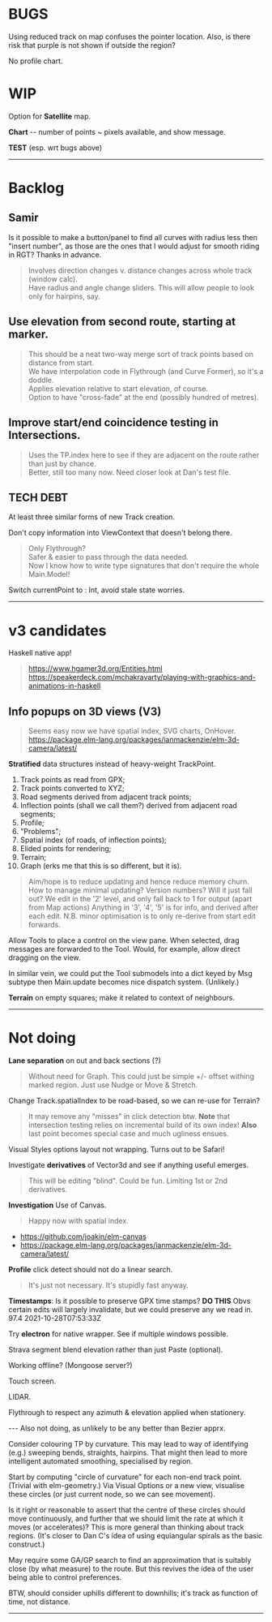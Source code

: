 
# BUGS

Using reduced track on map confuses the pointer location.
Also, is there risk that purple is not shown if outside the region?

No profile chart.

# WIP

Option for **Satellite** map.

**Chart** -- number of points ~ pixels available, and show message.

**TEST** (esp. wrt bugs above)

---

# Backlog

## Samir
Is it possible to make a button/panel to find all curves with radius less then "insert number", 
as those are the ones that I would adjust for smooth riding in RGT? Thanks in advance.  
> Involves direction changes v. distance changes across whole track (window calc).  
> Have radius and angle change sliders. This will allow people to look only for hairpins, say.  

## Use elevation from second route, starting at marker.
> This should be a neat two-way merge sort of track points based on distance from start.  
> We have interpolation code in Flythrough (and Curve Former), so it's a doddle.  
> Applies elevation relative to start elevation, of course.  
> Option to have "cross-fade" at the end (possibly hundred of metres).  

## Improve start/end coincidence testing in Intersections.
> Uses the TP.index here to see if they are adjacent on the route rather than just by chance.  
> Better, still too many now. Need closer look at Dan's test file.

## TECH DEBT

At least three similar forms of new Track creation.

Don't copy information into ViewContext that doesn't belong there. 
> Only Flythrough?  
> Safer & easier to pass through the data needed.  
> Now I know how to write type signatures that don't require the whole Main.Model!

Switch currentPoint to : Int, avoid stale state worries.

---

# v3 candidates

Haskell native app!
> https://www.hgamer3d.org/Entities.html
> https://speakerdeck.com/mchakravarty/playing-with-graphics-and-animations-in-haskell

## Info popups on 3D views (V3)
> Seems easy now we have spatial index, SVG charts, OnHover.
> https://package.elm-lang.org/packages/ianmackenzie/elm-3d-camera/latest/

**Stratified** data structures instead of heavy-weight TrackPoint.
1. Track points as read from GPX;
2. Track points converted to XYZ;
3. Road segments derived from adjacent track points;
4. Inflection points (shall we call them?) derived from adjacent road segments;
5. Profile;
6. "Problems";
7. Spatial index (of roads, of inflection points);
8. Elided points for rendering;
9. Terrain;
10. Graph (erks me that this is so different, but it is).

> Aim/hope is to reduce updating and hence reduce memory churn.
> How to manage minimal updating? Version numbers? Will it just fall out?
> We edit in the '2' level, and only fall back to 1 for output (apart from Map actions)
> Anything in '3', '4', '5' is for info, and derived after each edit.
> N.B. minor optimisation is to only re-derive from start edit forwards.

Allow Tools to place a control on the view pane. When selected, drag messages are
forwarded to the Tool. Would, for example, allow direct dragging on the view.

In similar vein, we could put the Tool submodels into a dict keyed by Msg subtype
then Main.update becomes nice dispatch system. (Unlikely.)

**Terrain** on empty squares; make it related to context of neighbours.

---

# Not doing

**Lane separation** on out and back sections (?)
> Without need for Graph. This could just be simple +/- offset withing marked region.
> Just use Nudge or Move & Stretch.

Change Track.spatialIndex to be road-based, so we can re-use for Terrain?
> It may remove any "misses" in click detection btw.
> **Note** that intersection testing relies on incremental build of its own index!
> **Also** last point becomes special case and much ugliness ensues.

Visual Styles options layout not wrapping.
Turns out to be Safari!

Investigate **derivatives** of Vector3d and see if anything useful emerges.
> This will be editing "blind". Could be fun.
> Limiting 1st or 2nd derivatives.

**Investigation** Use of Canvas.
> Happy now with spatial index.

- https://github.com/joakin/elm-canvas
- https://package.elm-lang.org/packages/ianmackenzie/elm-3d-camera/latest/

**Profile** click detect should not do a linear search.
> It's just not necessary. It's stupidly fast anyway.

**Timestamps**: Is it possible to preserve GPX time stamps? **DO THIS**
Obvs certain edits will largely invalidate, but we could preserve any we read in.
<trkpt lat="51.6159740" lon="-0.3014110">
<ele>97.4</ele>
<time>2021-10-28T07:53:33Z</time>

Try **electron** for native wrapper. See if multiple windows possible.

Strava segment blend elevation rather than just Paste (optional).

Working offline? (Mongoose server?)

Touch screen.

LIDAR.

Flythrough to respect any azimuth & elevation applied when stationery.

--- Also not doing, as unlikely to be any better than Bezier apprx.

Consider colouring TP by curvature.
This may lead to way of identifying (e.g.) sweeping bends, straights, hairpins.
That might then lead to more intelligent automated smoothing, specialised by region.

Start by computing "circle of curvature" for each non-end track point. (Trivial with elm-geometry.)
Via Visual Options or a new view, visualise these circles (or just current node, so we can see movement).

Is it right or reasonable to assert that the centre of these circles should move continuously,
and further that we should limit the rate at which it moves (or accelerates)?
This is more general than thinking about track regions.
(It's closer to Dan C's idea of using equiangular spirals as the basic construct.)

May require some GA/GP search to find an approximation that is suitably close (by what measure) to the route.
But this revives the idea of the user being able to control preferences.

BTW, should consider uphills different to downhills; it's track as function of time, not distance.

---

